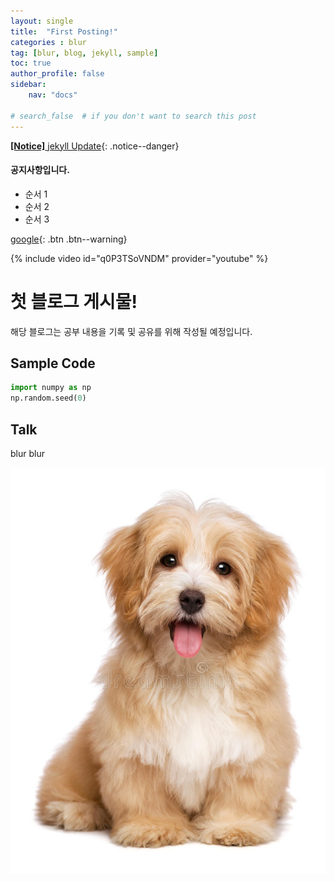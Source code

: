 ```yaml
---
layout: single
title:  "First Posting!"
categories : blur
tag: [blur, blog, jekyll, sample]
toc: true
author_profile: false
sidebar:
    nav: "docs"

# search_false  # if you don't want to search this post
---
```


[**[Notice]** jekyll Update](https://jekyllrb.com/docs/){: .notice--danger}

<div class="notice--success">
<h4>공지사항입니다.</h4>
<ul>
    <li>순서 1</li>
    <li>순서 2</li>
    <li>순서 3</li>
</ul>
</div>

[google](https://google.com){: .btn .btn--warning}

{% include video id="q0P3TSoVNDM" provider="youtube" %}

# 첫 블로그 게시물!

해당 블로그는 공부 내용을 기록 및 공유를 위해 작성될 예정입니다.

## Sample Code

```python
import numpy as np
np.random.seed(0)
```

## Talk

blur blur

![](../images/2023-02-21-16-13-12.png)